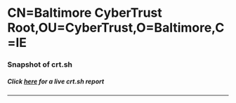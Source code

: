 # CN=Baltimore CyberTrust Root,OU=CyberTrust,O=Baltimore,C=IE
### Snapshot of crt.sh
##### Click [here](https://crt.sh/?q=Serial_07276202) for a live crt.sh report

---
